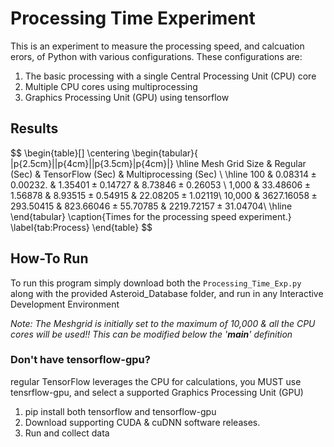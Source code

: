 # Processing Time Experiment

This is an experiment to measure the processing speed, and calcuation erors, of Python with various configurations. These configurations are:

1) The basic processing with a single Central Processing Unit (CPU) core
2)  Multiple CPU cores using multiprocessing
3)  Graphics Processing Unit (GPU) using tensorflow 

## Results

$$
\begin{table}[]
    \centering
    \begin{tabular}{ |p{2.5cm}||p{4cm}||p{3.5cm}|p{4cm}|}
    \hline
       Mesh Grid Size & Regular (Sec) & TensorFlow (Sec) & Multiprocessing (Sec) \\
    \hline
    100 & $0.08314\pm 0.00232$.  & $1.35401\pm 0.14727$ & $8.73846\pm 0.26053$ \\
    1,000 & $33.48606 \pm 1.56878$  & $8.93515 \pm 0.54915$  & $22.08205 \pm 1.02119$\\
    10,000   & $3627.16058 \pm 293.50415$ & $823.66046 \pm 55.70785$ & $2219.72157 \pm 31.04704$\\
    \hline
    \end{tabular}
    \caption{Times for the processing speed experiment.}
    \label{tab:Process}
\end{table}
$$ 



## How-To Run

To run this program simply download both the `Processing_Time_Exp.py` along with the provided Asteroid_Database folder, and run in any Interactive Development Environment

*Note: The Meshgrid is initially set to the maximum of 10,000 & all the CPU cores will be used!! This can be modified below the '__main__' definition*

### Don't have tensorflow-gpu?
regular TensorFlow leverages the CPU for calculations, you MUST use tensrflow-gpu, and select a supported Graphics Processing Unit (GPU)
1) pip install both tensorflow and tensorflow-gpu
2) Download supporting CUDA & cuDNN software releases.
3) Run and collect data 

